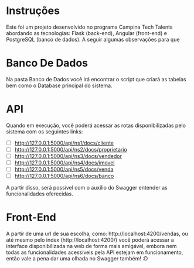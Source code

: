 # Instruções

Este foi um projeto desenvolvido no programa Campina Tech Talents abordando as tecnologias: Flask (back-end), Angular (front-end) e PostgreSQL (banco de dados). A seguir algumas observações para que


# Banco De Dados

Na pasta Banco de Dados você irá encontrar o script que criará as tabelas bem como o Database principal do sistema. 

# API

Quando em execução, você poderá acessar as rotas disponibilizadas pelo sistema com os seguintes links:

 - [ ] http://127.0.0.1:5000/api/ns1/docs/cliente
 - [ ] http://127.0.0.1:5000/api/ns2/docs/proprietario
 - [ ] http://127.0.0.1:5000/api/ns3/docs/vendedor
 - [ ] http://127.0.0.1:5000/api/ns4/docs/imovel
 - [ ] http://127.0.0.1:5000/api/ns5/docs/venda
 - [ ] http://127.0.0.1:5000/api/ns6/docs/banco
 
A partir disso, será possível com o auxílio do Swagger entender as funcionalidades oferecidas.

# Front-End

A partir de uma url de sua escolha, como: http://localhost:4200/vendas, ou até mesmo pelo index (http://localhost:4200/) 
você poderá acessar a interface disponibilizada na web de forma mais amigável, embora nem todas as funcionalidades acessíveis
pela API estejam em funcionamento, então vale a pena dar uma olhada no Swagger também! :D

